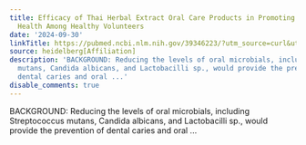 ```yaml
---
title: Efficacy of Thai Herbal Extract Oral Care Products in Promoting Antimicrobial
  Health Among Healthy Volunteers
date: '2024-09-30'
linkTitle: https://pubmed.ncbi.nlm.nih.gov/39346223/?utm_source=curl&utm_medium=rss&utm_campaign=pubmed-2&utm_content=1FakS-2QOkCT8HsMOQP1bCRQ4YzyumYOmxmF0moLsQ3dFB1E9V&fc=20220326224207&ff=20240930184655&v=2.18.0.post9+e462414
source: heidelberg[Affiliation]
description: 'BACKGROUND: Reducing the levels of oral microbials, including Streptococcus
  mutans, Candida albicans, and Lactobacilli sp., would provide the prevention of
  dental caries and oral ...'
disable_comments: true
---
```

BACKGROUND: Reducing the levels of oral microbials, including Streptococcus mutans, Candida albicans, and Lactobacilli sp., would provide the prevention of dental caries and oral ...
